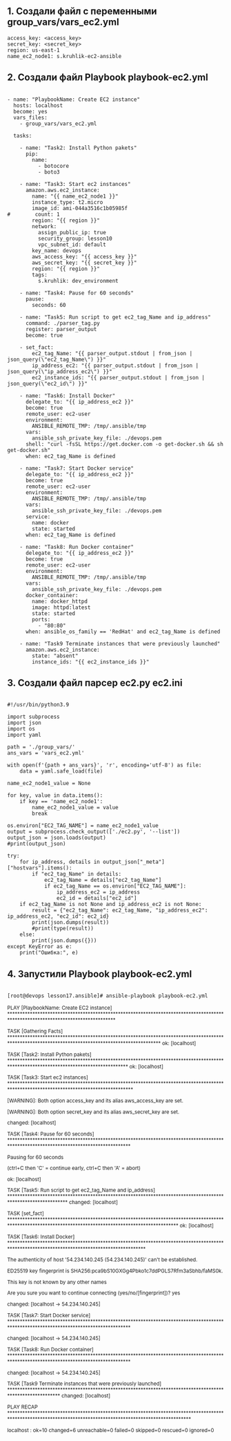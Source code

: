 ## 1. Создали файл с переменными group_vars/vars_ec2.yml

```
access_key: <access_key>
secret_key: <secret_key>
region: us-east-1
name_ec2_node1: s.kruhlik-ec2-ansible

```

## 2. Создали файл Playbook playbook-ec2.yml

```

- name: "PlaybookName: Create EC2 instance"
  hosts: localhost
  become: yes
  vars_files:
    - group_vars/vars_ec2.yml

  tasks:

    - name: "Task2: Install Python pakets"
      pip:
        name:
          - botocore
          - boto3

    - name: "Task3: Start ec2 instances"
      amazon.aws.ec2_instance:
        name: "{{ name_ec2_node1 }}"
        instance_type: t2.micro
        image_id: ami-044a3516c1b05985f
#        count: 1
        region: "{{ region }}"
        network:
          assign_public_ip: true
          security_group: lesson10
          vpc_subnet_id: default
        key_name: devops
        aws_access_key: "{{ access_key }}"
        aws_secret_key: "{{ secret_key }}"
        region: "{{ region }}"
        tags:
          s.kruhlik: dev_environment

    - name: "Task4: Pause for 60 seconds"
      pause:
        seconds: 60
        
    - name: "Task5: Run script to get ec2_tag_Name and ip_address"
      command: ./parser_tag.py
      register: parser_output
      become: true

    - set_fact:
        ec2_tag_Name: "{{ parser_output.stdout | from_json | json_query(\"ec2_tag_Name\") }}"
        ip_address_ec2: "{{ parser_output.stdout | from_json | json_query(\"ip_address_ec2\") }}"
        ec2_instance_ids: "{{ parser_output.stdout | from_json | json_query(\"ec2_id\") }}"

    - name: "Task6: Install Docker"
      delegate_to: "{{ ip_address_ec2 }}"
      become: true
      remote_user: ec2-user
      environment:
        ANSIBLE_REMOTE_TMP: /tmp/.ansible/tmp     
      vars:
        ansible_ssh_private_key_file: ./devops.pem
      shell: "curl -fsSL https://get.docker.com -o get-docker.sh && sh get-docker.sh"
      when: ec2_tag_Name is defined

    - name: "Task7: Start Docker service"
      delegate_to: "{{ ip_address_ec2 }}"
      become: true
      remote_user: ec2-user
      environment:
        ANSIBLE_REMOTE_TMP: /tmp/.ansible/tmp     
      vars:
        ansible_ssh_private_key_file: ./devops.pem
      service:
        name: docker
        state: started
      when: ec2_tag_Name is defined

    - name: "Task8: Run Docker container"
      delegate_to: "{{ ip_address_ec2 }}"
      become: true
      remote_user: ec2-user
      environment:
        ANSIBLE_REMOTE_TMP: /tmp/.ansible/tmp     
      vars:
        ansible_ssh_private_key_file: ./devops.pem
      docker_container:
        name: docker_httpd
        image: httpd:latest
        state: started
        ports:
          - "80:80"
      when: ansible_os_family == 'RedHat' and ec2_tag_Name is defined

    - name: "Task9 Terminate instances that were previously launched"
      amazon.aws.ec2_instance:
        state: "absent"
        instance_ids: "{{ ec2_instance_ids }}"

```

## 3. Создали файл парсер ec2.py ec2.ini

```

#!/usr/bin/python3.9

import subprocess
import json
import os
import yaml

path = './group_vars/'
ans_vars = 'vars_ec2.yml'

with open(f'{path + ans_vars}', 'r', encoding='utf-8') as file:
    data = yaml.safe_load(file)
    
name_ec2_node1_value = None

for key, value in data.items():
    if key == 'name_ec2_node1':
        name_ec2_node1_value = value
        break 
        
os.environ["EC2_TAG_NAME"] = name_ec2_node1_value
output = subprocess.check_output(['./ec2.py', '--list'])
output_json = json.loads(output)
#print(output_json)

try:
    for ip_address, details in output_json["_meta"]["hostvars"].items():
        if "ec2_tag_Name" in details:
            ec2_tag_Name = details["ec2_tag_Name"]
            if ec2_tag_Name == os.environ["EC2_TAG_NAME"]:
                ip_address_ec2 = ip_address
                ec2_id = details["ec2_id"]
    if ec2_tag_Name is not None and ip_address_ec2 is not None:
        result = {"ec2_tag_Name": ec2_tag_Name, "ip_address_ec2": ip_address_ec2, "ec2_id": ec2_id}
        print(json.dumps(result))
        #print(type(result))
    else:
        print(json.dumps({}))
except KeyError as e:
    print("Ошибка:", e)

```

## 4. Запустили Playbook playbook-ec2.yml

```

[root@devops lesson17.ansible]# ansible-playbook playbook-ec2.yml

```

<sub>


PLAY [PlaybookName: Create EC2 instance] *********************************************************************************************************************************

TASK [Gathering Facts] ***************************************************************************************************************************************************
ok: [localhost]

TASK [Task2: Install Python pakets] **************************************************************************************************************************************
ok: [localhost]

TASK [Task3: Start ec2 instances] ****************************************************************************************************************************************

[WARNING]: Both option access_key and its alias aws_access_key are set.

[WARNING]: Both option secret_key and its alias aws_secret_key are set.

changed: [localhost]

TASK [Task4: Pause for 60 seconds] ***************************************************************************************************************************************

Pausing for 60 seconds

(ctrl+C then 'C' = continue early, ctrl+C then 'A' = abort)

ok: [localhost]

TASK [Task5: Run script to get ec2_tag_Name and ip_address] **************************************************************************************************************
changed: [localhost]

TASK [set_fact] **********************************************************************************************************************************************************
ok: [localhost]

TASK [Task6: Install Docker] *********************************************************************************************************************************************

The authenticity of host '54.234.140.245 (54.234.140.245)' can't be established.

ED25519 key fingerprint is SHA256:pca9bS10GXGg4Pbko1c7ddPGLS7Rfm3aSbhb/faMS0k.

This key is not known by any other names

Are you sure you want to continue connecting (yes/no/[fingerprint])? yes

changed: [localhost -> 54.234.140.245]

TASK [Task7: Start Docker service] ***************************************************************************************************************************************

changed: [localhost -> 54.234.140.245]

TASK [Task8: Run Docker container] ***************************************************************************************************************************************

changed: [localhost -> 54.234.140.245]

TASK [Task9 Terminate instances that were previously launched] ***********************************************************************************************************
changed: [localhost]

PLAY RECAP ***************************************************************************************************************************************************************

localhost                  : ok=10   changed=6    unreachable=0    failed=0    skipped=0    rescued=0    ignored=0


</sub>